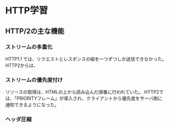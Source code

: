 # HTTP学習

## HTTP/2の主な機能
### ストリームの多重化
HTTP1.1 では、リクエストとレスポンスの組を一つずつしか送信できなかった。
HTTP2からは、

### ストリームの優先度付け
リソースの取得は、HTMLの上から読み込んだ順番に行われていた。
HTTP2では、「PRIORITYフレーム」が導入され、クライアントから優先度をサーバ側に通知できるようになった。

### ヘッダ圧縮
